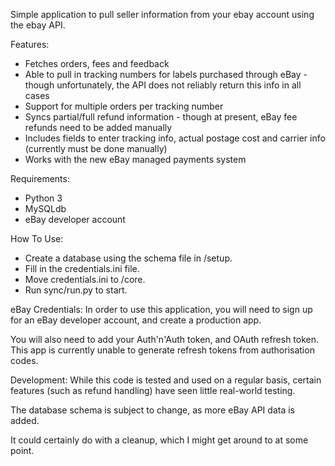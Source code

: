 Simple application to pull seller information from your ebay account using the ebay API.
  
Features:
* Fetches orders, fees and feedback
* Able to pull in tracking numbers for labels purchased through eBay - though unfortunately, the API does not reliably return this info in all cases
* Support for multiple orders per tracking number
* Syncs partial/full refund information - though at present, eBay fee refunds need to be added manually
* Includes fields to enter tracking info, actual postage cost and carrier info (currently must be done manually)
* Works with the new eBay managed payments system

Requirements:
* Python 3
* MySQLdb
* eBay developer account
  
How To Use:
* Create a database using the schema file in /setup.
* Fill in the credentials.ini file.
* Move credentials.ini to /core.
* Run sync/run.py to start.
  
eBay Credentials:
In order to use this application, you will need to sign up for an eBay developer account, and create a production app.  

You will also need to add your Auth'n'Auth token, and OAuth refresh token. This app is currently unable to generate refresh tokens from authorisation codes.

Development:
While this code is tested and used on a regular basis, certain features (such as refund handling) have seen little real-world testing.

The database schema is subject to change, as more eBay API data is added.

It could certainly do with a cleanup, which I might get around to at some point.